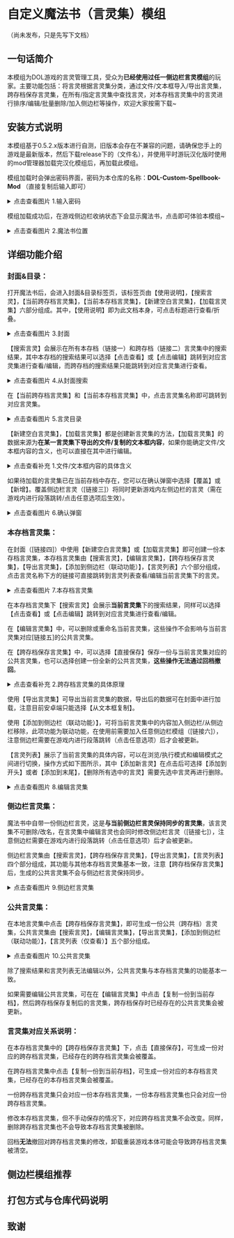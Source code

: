 # 自定义魔法书（言灵集）模组
（尚未发布，只是先写下文档）
## 一句话简介
本模组为DOL游戏的言灵管理工具，受众为**已经使用过任一侧边栏言灵模组**的玩家。主要功能包括：将言灵根据言灵集分类，通过文件/文本框导入/导出言灵集，跨存档保存言灵集，在所有/指定言灵集中查找言灵，对本存档言灵集中的言灵进行排序/编辑/批量删除/加入侧边栏等操作，欢迎大家按需下载~

## 安装方式说明
本模组基于0.5.2.x版本进行自测，旧版本会存在不兼容的问题，请确保您手上的游戏是最新版本，然后下载release下的（文件名），并使用平时游玩汉化版时使用的mod管理器加载完汉化模组后，再加载此模组。

模组加载时会弹出密码界面，密码为本仓库的名称：**DOL-Custom-Spellbook-Mod**
（直接复制后输入即可）

<details>
  <summary>点击查看图片 1.输入密码</summary>

  ![输入密码](https://github.com/ZeroRing233/DOL-Custom-Spellbook-Mod/blob/master/assets/1-password.jpg)
</details>

模组加载成功后，在游戏侧边栏收纳状态下会显示魔法书，点击即可体验本模组~

<details>
  <summary>点击查看图片 2.魔法书位置</summary>

  ![魔法书位置](https://github.com/ZeroRing233/DOL-Custom-Spellbook-Mod/blob/master/assets/2-spellbook.jpg)
</details>


## 详细功能介绍

### 封面&目录：

打开魔法书后，会进入封面&目录标签页，该标签页由【使用说明】，【搜索言灵】，【当前跨存档言灵集】，【当前本存档言灵集】，【新建空白言灵集】，【加载言灵集】六部分组成。其中，【使用说明】即为此文档本身，可点击标题进行查看/折叠。

<details>
  <summary>点击查看图片 3.封面</summary>

  ![封面](https://github.com/ZeroRing233/DOL-Custom-Spellbook-Mod/blob/master/assets/3-cover.jpg)
</details>

【搜索言灵】会展示在所有本存档（链接一）和跨存档（链接二）言灵集中的搜索结果，其中本存档的搜索结果可以选择【点击查看】或【点击编辑】跳转到对应言灵集进行查看/编辑，而跨存档的搜索结果只能跳转到对应言灵集进行查看。

<details>
  <summary>点击查看图片 4.从封面搜索</summary>

  ![从封面搜索](https://github.com/ZeroRing233/DOL-Custom-Spellbook-Mod/blob/master/assets/4-search.jpg)
</details>

在【当前跨存档言灵集】和【当前本存档言灵集】中，点击言灵集名称即可跳转到对应言灵集。

<details>
  <summary>点击查看图片 5.言灵目录</summary>

  ![言灵目录](https://github.com/ZeroRing233/DOL-Custom-Spellbook-Mod/blob/master/assets/5-contents.jpg)
</details>

【新建空白言灵集】，【加载言灵集】都是创建新言灵集的方法，【加载言灵集】的数据来源为**在某一言灵集下导出的文件/复制的文本框内容**，如果你能确定文件/文本框内容的含义，也可以直接在其中进行编辑。

<details>
  <summary>点击查看补充 1.文件/文本框内容的具体含义</summary>

  言灵集的基本格式如下
  ```json
  {
    "name": "侧边栏言灵", 
    "uuid": "default",
    "content": []
  }
  ```
  其中，name表示言灵集名称，uuid表示言灵集的唯一标识符，**模组内使用uuid来判断本存档和跨存档言灵集是否具有对应关系**, content 则为言灵列表里的具体内容（侧边栏言灵集的content直接就是$cccheat)。

  "default"是侧边栏言灵集专属的uuid，而其他言灵集的uuid则是随机生成的。

</details>

如果待加载的言灵集已在当前存档中存在，您可以在确认弹窗中选择【覆盖】或【新增】。覆盖侧边栏言灵（[链接三]）将同时更新游戏内左侧边栏的言灵（需在游戏内进行段落跳转/点击任意选项后生效）。

<details>
  <summary>点击查看图片 6.确认弹窗</summary>

  ![确认弹窗](https://github.com/ZeroRing233/DOL-Custom-Spellbook-Mod/blob/master/assets/6-confirm.jpg)
</details>

### 本存档言灵集：
在封面（[链接四]）中使用【新建空白言灵集】或【加载言灵集】即可创建一份本存档言灵集，本存档言灵集由【搜索言灵】，【编辑言灵集】，【跨存档保存言灵集】，【导出言灵集】，【添加到侧边栏（联动功能）】，【言灵列表】六个部分组成，点击言灵名称下方的链接可直接跳转到言灵列表查看/编辑当前言灵集下的言灵。

<details>
  <summary>点击查看图片 7.本存档言灵集</summary>

  ![本存档言灵集](https://github.com/ZeroRing233/DOL-Custom-Spellbook-Mod/blob/master/assets/7-normal.jpg)
</details>


在本存档言灵集下【搜索言灵】会展示**当前言灵集**下的搜索结果，同样可以选择【点击查看】或【点击编辑】跳转到对应言灵集进行查看/编辑。

在【编辑言灵集】中，可以删除或重命名当前言灵集，这些操作不会影响与当前言灵集对应[链接五]的公共言灵集。

在【跨存档保存言灵集】中，可以选择【直接保存】保存一份与当前言灵集对应的公共言灵集，也可以选择创建一份全新的公共言灵集，**这些操作无法通过回档撤回**。

<details>
  <summary>点击查看补充 2.跨存档言灵集的具体原理</summary>

  跨存档言灵集的存储位置为**浏览器的indexDB**，游戏存档和手动加载的模组列表也存储在这一位置，因此，卸载并重新安装游戏本体可能会导致跨存档言灵集丢失。

  跨存档言灵集通过uuid和本存档言灵集形成一一对应的关系，也就是说，在indexDB里的数据与其对应的本存档数据（V.spellBook）会具有同样的uuid。
</details>

使用【导出言灵集】可导出当前言灵集的数据，导出后的数据可在封面中进行加载，注意目前安卓端只能选择【从文本框复制】。

使用【添加到侧边栏（联动功能）】，可将当前言灵集中的内容加入侧边栏/从侧边栏移除，此项功能为联动功能，在使用前需要加入任意侧边栏模组（[链接六]），注意侧边栏需要在游戏内进行段落跳转（点击任意选项）后才会被更新。

【言灵列表】展示了当前言灵集的具体内容，可以在浏览/执行模式和编辑模式之间进行切换，操作方式如下图所示，其中【添加新言灵】在点击后可选择【添加到开头】或者【添加到末尾】，【删除所有选中的言灵】需要先选中言灵再进行删除。

<details>
  <summary>点击查看图片 8.编辑言灵集</summary>

  ![编辑言灵集](https://github.com/ZeroRing233/DOL-Custom-Spellbook-Mod/blob/master/assets/8-edit.jpg)
</details>

### 侧边栏言灵集：
魔法书中自带一份侧边栏言灵，这是**与当前侧边栏言灵保持同步的言灵集**，该言灵集不可删除/改名，在言灵集中编辑言灵也会同时修改侧边栏言灵（[链接七]），注意侧边栏需要在游戏内进行段落跳转（点击任意选项）后才会被更新。

侧边栏言灵集由【搜索言灵】，【跨存档保存言灵集】，【导出言灵集】，【言灵列表】四个部分组成，其功能与其他本存档言灵集基本一致，注意【跨存档保存言灵集】后，生成的公共言灵集不会与侧边栏言灵保持同步。

<details>
  <summary>点击查看图片 9.侧边栏言灵集</summary>

  ![侧边栏言灵集](https://github.com/ZeroRing233/DOL-Custom-Spellbook-Mod/blob/master/assets/9-default.jpg)
</details>

### 公共言灵集：
在本地言灵集中点击【跨存档保存言灵集】，即可生成一份公共（跨存档）言灵集，公共言灵集由【搜索言灵】，【编辑言灵集】，【导出言灵集】，【添加到侧边栏（联动功能）】，【言灵列表（仅查看）】五个部分组成。

<details>
  <summary>点击查看图片 10.公共言灵集</summary>

  ![公共言灵集](https://github.com/ZeroRing233/DOL-Custom-Spellbook-Mod/blob/master/assets/10-common.jpg)
</details>

除了搜索结果和言灵列表无法编辑以外，公共言灵集与本存档言灵集的功能基本一致。

如果需要编辑公共言灵集，可在在【编辑言灵集】中点击【复制一份到当前存档】，然后跨存档保存复制后的言灵集，跨存档保存时已经存在的公共言灵集会被更新。

### 言灵集对应关系说明：

在本存档言灵集中的【跨存档保存言灵集】下，点击【直接保存】，可生成一份对应的跨存档言灵集，已经存在的跨存档言灵集会被覆盖。

在跨存档言灵集中点击【复制一份到当前存档】，可生成一份对应的本存档言灵集，已经存在的本存档言灵集会被覆盖。

一份跨存档言灵集只会对应一份本存档言灵集，一份本存档言灵集也只会对应一份跨存档言灵集。

修改本存档言灵集，但不手动保存的情况下，对应跨存档言灵集不会改变。同样，删除跨存档言灵集也不会导致本存档言灵集被删除。

回档**无法**撤回对跨存档言灵集的修改，卸载重装游戏本体可能会导致跨存档言灵集被清空。


## 侧边栏模组推荐

## 打包方式与仓库代码说明

## 致谢